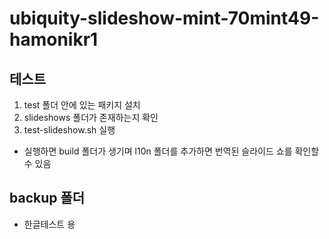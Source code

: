 # ubiquity-slideshow-mint-70mint49-hamonikr1

## 테스트
1. test 폴더 안에 있는 패키지 설치
2. slideshows 폴더가 존재하는지 확인
3. test-slideshow.sh 실행
* 실행하면 build 폴더가 생기며 l10n 폴더를 추가하면 번역된 슬라이드 쇼를 확인할 수 있음

## backup 폴더
- 한글테스트 용